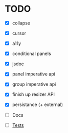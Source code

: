 # TODO

- [x] collapse
- [x] cursor
- [x] a11y
- [x] conditional panels
- [x] jsdoc
- [x] panel imperative api
- [x] group imperative api
- [x] finish up resizer API
- [x] persistance (+ external)

- [ ] Docs
- [ ] [Tests](https://github.com/kolodny/safetest)
